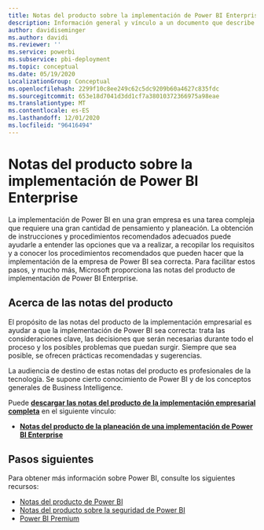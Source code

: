 ```yaml
---
title: Notas del producto sobre la implementación de Power BI Enterprise
description: Información general y vínculo a un documento que describe los procedimientos recomendados para las implementaciones de Power BI en la empresa
author: davidiseminger
ms.author: davidi
ms.reviewer: ''
ms.service: powerbi
ms.subservice: pbi-deployment
ms.topic: conceptual
ms.date: 05/19/2020
LocalizationGroup: Conceptual
ms.openlocfilehash: 2299f10c8ee249c62c5dc9209b60a4627c835fdc
ms.sourcegitcommit: 653e18d7041d3dd1cf7a38010372366975a98eae
ms.translationtype: MT
ms.contentlocale: es-ES
ms.lasthandoff: 12/01/2020
ms.locfileid: "96416494"
---
```

# <a name="power-bi-enterprise-deployment-whitepaper"></a>Notas del producto sobre la implementación de Power BI Enterprise

La implementación de Power BI en una gran empresa es una tarea compleja que requiere una gran cantidad de pensamiento y planeación. La obtención de instrucciones y procedimientos recomendados adecuados puede ayudarle a entender las opciones que va a realizar, a recopilar los requisitos y a conocer los procedimientos recomendados que pueden hacer que la implementación de la empresa de Power BI sea correcta. Para facilitar estos pasos, y mucho más, Microsoft proporciona las notas del producto de implementación de Power BI Enterprise.

## <a name="about-the-whitepaper"></a>Acerca de las notas del producto
El propósito de las notas del producto de la implementación empresarial es ayudar a que la implementación de Power BI sea correcta: trata las consideraciones clave, las decisiones que serán necesarias durante todo el proceso y los posibles problemas que puedan surgir. Siempre que sea posible, se ofrecen prácticas recomendadas y sugerencias.

La audiencia de destino de estas notas del producto es profesionales de la tecnología. Se supone cierto conocimiento de Power BI y de los conceptos generales de Business Intelligence.

Puede [**descargar las notas del producto de la implementación empresarial completa**](https://aka.ms/PBIEnterpriseDeploymentWP) en el siguiente vínculo: 

* [**Notas del producto de la planeación de una implementación de Power BI Enterprise**](https://aka.ms/PBIEnterpriseDeploymentWP)

## <a name="next-steps"></a>Pasos siguientes

Para obtener más información sobre Power BI, consulte los siguientes recursos:

- [Notas del producto de Power BI](whitepapers.md)
- [Notas del producto sobre la seguridad de Power BI](whitepaper-powerbi-security.md)
- [Power BI Premium](https://aka.ms/pbipremiumwhitepaper)

